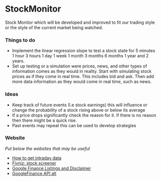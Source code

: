# StockMonitor
Stock Monitor which will be developed and improved to fit our trading style or the style of the current market being watched. 


### Things to do
- Implement the linear regression slope to test a stock state for 5 minutes 1 hour 3 hours 1 day 1 week 1 month 3 months 6 months 1 year and 2 years.
- Set up testing or a simulation were prices, news, and other types of information comes as they would in reality. Start with simulating stock prices as if they come in real time. This includes bid and ask. Then add more data information as they would come in real time, such as news.  

### Ideas 
- Keep track of future events (I.e stock earnings) this will influence or change the probability of a stock rising above or below its average
- If a price drops significantly check the reason for it. If there is no reason then there might be a quick rise. 
- Past events may repeat this can be used to develop strategies

### Website 
*Put below the websites that may be useful*
- [How to get intraday data](https://www.quantshare.com/sa-426-6-ways-to-download-free-intraday-and-tick-data-for-the-us-stock-market)
- [Fivniz: stock screener](http://finviz.com)
- [Google Finance Listings and Disclaimer](https://www.google.com/intl/en/googlefinance/disclaimer/)
- [GoogleFinance API alt](http://stackoverflow.com/questions/10040954/alternative-to-google-finance-api)
